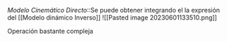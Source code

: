 *Modelo Cinemático Directo*::Se puede obtener integrando el la expresión del [[Modelo dinámico Inverso]]
![[Pasted image 20230601133510.png]]

Operación bastante compleja